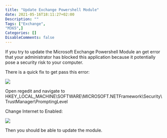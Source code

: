 ```yaml
---
title: "Update Exchange Powershell Module"
date: 2021-05-16T18:11:27+02:00
Description: ""
Tags: ["Exchange",
"M365",]
Categories: []
DisableComments: false
---
```


If you try to update the Microsoft Exchange Powershell Module an get error that your administrator has blocked
this application because it potentially pose a security risk to your computer.

There is a quick fix to get pass this error:

![](/images/ps-module-error/1.png)

Open regedit and navigate to HKEY_LOCAL_MACHINE\SOFTWARE\MICROSOFT\.NETFramework\Security\TrustManager\PromptingLevel

Change Internet to Enabled:

![](/images/ps-module-error/2.png)

Then you should be able to update the module.